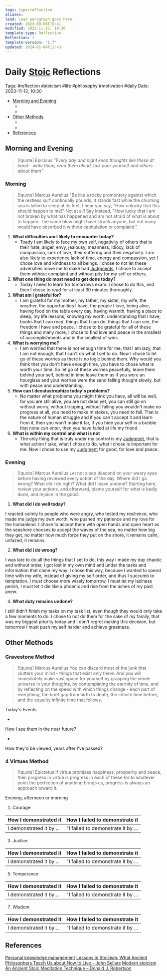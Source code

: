 ```yaml
---
tags: type/reflection
aliases: 
lead: Lead paragraph goes here
created: 2023-09-06T15:41
modified: 2023-11-12, 10:30
template-type: Reflection
Reflection: 1
template-version: "1.7"
updated: 2024-01-04T11:43
---
```



# Daily [Stoic](../SLIP-BOX/Stoicism.md) Reflections

Tags:  #reflection #stoicism #life #philosophy #motivation #daily 
Date: 2023-11-12, 10:30

- [Morning and Evening](#Morning%20and%20Evening)
	- [](#Morning%20and%20Evening#Morning%20and%20Evening#Morning|Morning)
	- [](#Morning%20and%20Evening#Morning%20and%20Evening#Evening|Evening)
- [Other Methods](#Other%20Methods)
	- [](#Other%20Methods#Other%20Methods#Gravestone%20Method|Gravestone%20Method)
	- [](#Other%20Methods#Other%20Methods#4%20Virtues%20Method|4%20Virtues%20Method)
- [References](#References)


## Morning and Evening

> [!quote] Epicious 
> _"Every day and night keep thoughts like these at hand - write them, read them aloud, talk your yourself and others about them"_

### Morning

> [!quote] Marcus Aurelius
> "Be like a rocky promontory against which the restless surf continually pounds; it stands fast while the churning sea is lulled to sleep at its feet. I hear you say, "How unlucky that this should happen to me!" Not at all! Say instead, "How lucky that I am not broken by what has happened and am not afraid of what is about to happen. The same blow might have struck anyone, but not many would have absorbed it without capitulation or complaint."

1. **What difficulties am I likely to encounter today?**
	- Toady I am likely to face my own self, negativity of others that is their hate, anger, envy, jealousy, meanness, idiocy, lack of compassion, lack of love, their suffering and their negativity. I am also likely to experience lack of time, energy and compassion, yet I chose love and kindness to all beings. I chose to not let these adversities move me to make bad [Judgments](../SLIP-BOX/Control%20Over%20Judgment.md), I chose to accept them without complaint and without pity for my self or others.   
1. **What one thing do most need to get done today?**
	- Today I need to learn for tomorrows exam. I chose to do this, and then I chose to read for at least 30 minutes thoroughly. 
2. **What am I grateful for?**
	- I am grateful for my mother, my father, my sister, my wife, the weather, the opportunities I have, the people I love, being alive, having food on the table every day, having warmth, having a place to sleep, my life lessons, knowing my worth, understanding that I have, books that I can read, things that I can do, things that I can see, the freedom I have and peace. I chose to be grateful for all of these things and many more, I chose to find love and peace in the smallest of accomplishments and in the smallest of wins. 
3. **What is worrying me?**
	- I am worried that there is not enough time for me, that I am lazy, that I am not enough, that I can't do what I set to do. Now I chose to let go of these worries as there is no logic behind them. Why would you think that you don't have enough time, you have to chose what is worth your time. So let go of these worries peacefully, leave them behind your self, behind in time leave them as if you were an hourglass and your worries were the sand falling thought slowly, but with peace and understanding. 
1. **How can I decatastrophize today's problems?**
	- No matter what problems you might think you have, all will be well, for you are still alive, you are not dead yet, you can still go on without worry, without tripping, without falling you wouldn't make no progress at all, you need to make mistakes, you need to fall. That is the nature of human struggle and if you can't accept it and learn from it, then you won't make it far, if you hide your self in a bubble that none can enter, then you have failed at life my friend. 
2. **What is within my control and what is not**
	- The only thing that is truly under my control is my [Judgment](../SLIP-BOX/Control%20Over%20Judgment.md), that is what action I take, what I chose to do, what I chose is important for me. Now I chose to use my [Judgment](../SLIP-BOX/Control%20Over%20Judgment.md) for good, for love and peace. 

### Evening

> [!quote] Marcus Aurelius
> Let not sleep descend on your weary eyes before having reviewed every action of the day. Where did I go wrong? What did I do right? What did I leave undone? Starting here, review your actions, and afterward, blame yourself for what is badly done, and rejoice in the good.

1. **What did I do well today?**

I reacted calmly to people who were angry, who tested my resilience, who made me judge my own worth, who pushed my patience and my love for the humankind. I chose to accept them with open hands and open heart as the seashore chooses to accept the waves of the sea, no matter how big they get, no matter how much force they put on the shore, it remains calm, unfazed, it remains.   

2. **What did I do wrong?**

I was late to do all the things that I set to do, this way I made my day chaotic and without order, I got lost in my own mind and under the tasks and information that came my way. I chose this way, because I wanted to spend time with my wife, instead of giving my self order, and thus I succumb to temptation. I must choose more wisely tomorrow, I must let my laziness perish, I must let it die like a phoenix and rise from the ashes of my past anew.    

4. **What duty remains undone?**

I still didn't finish my tasks on my task list, even though they would only take a few moments to do. I chose to not do them for the sake of my family, that was my biggest priority today and I don't regret making this decision, but tomorrow I must push my self harder and achieve greatness. 
## Other Methods

### Gravestone Method

> [!quote] Marcus Aurelius
> You can discard most of the junk that clutters your mind - things that exist only there. And you will immediately make vast space for yourself by grasping the whole universe in your thoughts, by contemplating the eternity of time, and by reflecting on the speed with which things change - each part of everything, the brief gap from birth to death, the infinite time before, and the equality infinite time that follows. 

Today's Events 

-

How I see them in the near future? 

-

How they'd be viewed, years after I've passed?

### 4 Virtues Method

> [!quote] Epictetus 
> If virtue promises happiness, prosperity and peace, then progress in virtue is progress in each of these for to whatever point the perfection of anything brings us, progress is always an approach toward it.

Evening, afternoon or morning

1. Courage 

| How I demonstrated it  | How I failed to demonstrate it |
| ------------------- | ---------------- |
| I demonstrated it by....                 | "I failed to demonstrate it by ...              |

3. Justice

| How I demonstrated it  | How I failed to demonstrate it |
| ------------------- | ---------------- |
| I demonstrated it by....                 | "I failed to demonstrate it by ...             

5. Temperance

| How I demonstrated it  | How I failed to demonstrate it |
| ------------------- | ---------------- |
| I demonstrated it by....                 | "I failed to demonstrate it by ...             

7. Wisdom

| How I demonstrated it  | How I failed to demonstrate it |
| ------------------- | ---------------- |
| I demonstrated it by....                 | "I failed to demonstrate it by ...             

## References

[Personal knowledge management](Personal%20knowledge%20management.md)
[Lessons in Stoicism: What Ancient Philosophers Teach Us about How to Live - John Sellars](https://books.google.cz/books/about/Lessons_in_Stoicism.html?id=ky84zQEACAAJ&redir_esc=y)
[Modern stoicism](https://modernstoicism.com/)
[An Ancient Stoic Meditation Technique – Donald J. Robertson](https://donaldrobertson.name/2017/03/22/an-ancient-stoic-meditation-technique/)


